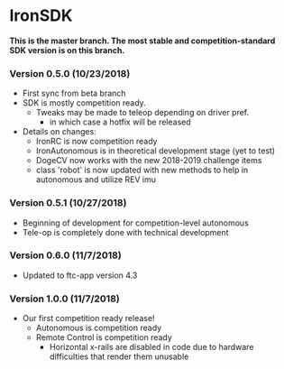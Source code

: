 # IronSDK
**This is the master branch. The most stable and competition-standard SDK version is on this branch.**

### Version 0.5.0 (10/23/2018)
- First sync from beta branch
- SDK is mostly competition ready.
  - Tweaks may be made to teleop depending on driver pref.
    - in which case a hotfix will be released
- Details on changes:
  - IronRC is now competition ready
  - IronAutonomous is in theoretical development stage (yet to test)
  - DogeCV now works with the new 2018-2019 challenge items
  - class 'robot' is now updated with new methods to help in autonomous and utilize REV imu

### Version 0.5.1 (10/27/2018)
- Beginning of development for competition-level autonomous
- Tele-op is completely done with technical development

### Version 0.6.0 (11/7/2018)
- Updated to ftc-app version 4.3

### Version 1.0.0 (11/7/2018)
- Our first competition ready release!
  - Autonomous is competition ready
  - Remote Control is competition ready
    - Horizontal x-rails are disabled in code due to hardware difficulties that render them unusable
